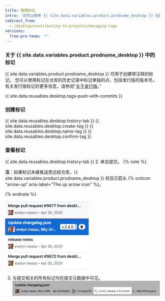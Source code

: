 ```yaml
---
title: 管理标记
intro: '您可以使用 {{ site.data.variables.product.prodname_desktop }} 创建、推送和查看标记。'
redirect_from:
  - /desktop/contributing-to-projects/managing-tags
versions:
  free-pro-team: '*'
---
```


### 关于 {{ site.data.variables.product.prodname_desktop }} 中的标记

{{ site.data.variables.product.prodname_desktop }} 可用于创建带注释的标记。 您可以使用标记在仓库的历史记录中标记单独的点，包括发行版的版本号。 有关发行版标记的更多信息，请参阅“[关于发行版](/github/administering-a-repository/about-releases)。”

{{ site.data.reusables.desktop.tags-push-with-commits }}

### 创建标记

{{ site.data.reusables.desktop.history-tab }}
{{ site.data.reusables.desktop.create-tag }}
{{ site.data.reusables.desktop.name-tag }}
{{ site.data.reusables.desktop.confirm-tag }}

### 查看标记

{{ site.data.reusables.desktop.history-tab }}
2. 单击提交。
  {% note %}

  **注**：如果标记未被推送至远程仓库，{{ site.data.variables.product.prodname_desktop }} 将显示箭头 {% octicon "arrow-up" aria-label="The up arrow icon" %}。

  {% endnote %}

  ![查看历史记录中的标记](/assets/images/help/desktop/viewing-tags-in-history.png)

3. 与提交相关的所有标记均在提交元数据中可见。 ![查看提交中的标记](/assets/images/help/desktop/viewing-tags-in-commit.png)
